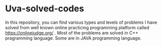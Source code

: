 # Uva-solved-codes
In this repository, you can find various types and levels of problems I have solved  from well known 
online practicing programming platform called https://onlinejudge.org/ . Most of the problems are solved in C++ pragramming language. 
Some are  in JAVA programming language. 

